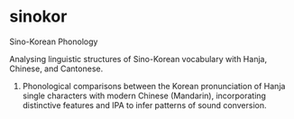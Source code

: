 # sinokor
Sino-Korean Phonology

Analysing linguistic structures of Sino-Korean vocabulary with Hanja, Chinese, and Cantonese. 
1. Phonological comparisons between the Korean pronunciation of Hanja single characters with modern Chinese (Mandarin), incorporating distinctive features and IPA to infer patterns of sound conversion. 
